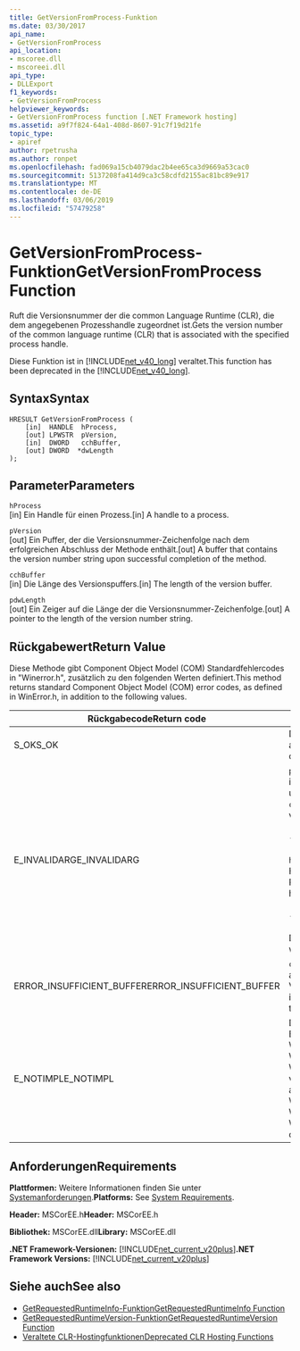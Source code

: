 ```yaml
---
title: GetVersionFromProcess-Funktion
ms.date: 03/30/2017
api_name:
- GetVersionFromProcess
api_location:
- mscoree.dll
- mscoreei.dll
api_type:
- DLLExport
f1_keywords:
- GetVersionFromProcess
helpviewer_keywords:
- GetVersionFromProcess function [.NET Framework hosting]
ms.assetid: a9f7f824-64a1-408d-8607-91c7f19d21fe
topic_type:
- apiref
author: rpetrusha
ms.author: ronpet
ms.openlocfilehash: fad069a15cb4079dac2b4ee65ca3d9669a53cac0
ms.sourcegitcommit: 5137208fa414d9ca3c58cdfd2155ac81bc89e917
ms.translationtype: MT
ms.contentlocale: de-DE
ms.lasthandoff: 03/06/2019
ms.locfileid: "57479258"
---
```

# <a name="getversionfromprocess-function"></a><span data-ttu-id="119e7-102">GetVersionFromProcess-Funktion</span><span class="sxs-lookup"><span data-stu-id="119e7-102">GetVersionFromProcess Function</span></span>
<span data-ttu-id="119e7-103">Ruft die Versionsnummer der die common Language Runtime (CLR), die dem angegebenen Prozesshandle zugeordnet ist.</span><span class="sxs-lookup"><span data-stu-id="119e7-103">Gets the version number of the common language runtime (CLR) that is associated with the specified process handle.</span></span>  
  
 <span data-ttu-id="119e7-104">Diese Funktion ist in [!INCLUDE[net_v40_long](../../../../includes/net-v40-long-md.md)] veraltet.</span><span class="sxs-lookup"><span data-stu-id="119e7-104">This function has been deprecated in the [!INCLUDE[net_v40_long](../../../../includes/net-v40-long-md.md)].</span></span>  
  
## <a name="syntax"></a><span data-ttu-id="119e7-105">Syntax</span><span class="sxs-lookup"><span data-stu-id="119e7-105">Syntax</span></span>  
  
```  
HRESULT GetVersionFromProcess (  
    [in]  HANDLE  hProcess,   
    [out] LPWSTR  pVersion,   
    [in]  DWORD   cchBuffer,   
    [out] DWORD  *dwLength  
);  
```  
  
## <a name="parameters"></a><span data-ttu-id="119e7-106">Parameter</span><span class="sxs-lookup"><span data-stu-id="119e7-106">Parameters</span></span>  
 `hProcess`  
 <span data-ttu-id="119e7-107">[in] Ein Handle für einen Prozess.</span><span class="sxs-lookup"><span data-stu-id="119e7-107">[in] A handle to a process.</span></span>  
  
 `pVersion`  
 <span data-ttu-id="119e7-108">[out] Ein Puffer, der die Versionsnummer-Zeichenfolge nach dem erfolgreichen Abschluss der Methode enthält.</span><span class="sxs-lookup"><span data-stu-id="119e7-108">[out] A buffer that contains the version number string upon successful completion of the method.</span></span>  
  
 `cchBuffer`  
 <span data-ttu-id="119e7-109">[in] Die Länge des Versionspuffers.</span><span class="sxs-lookup"><span data-stu-id="119e7-109">[in] The length of the version buffer.</span></span>  
  
 `pdwLength`  
 <span data-ttu-id="119e7-110">[out] Ein Zeiger auf die Länge der die Versionsnummer-Zeichenfolge.</span><span class="sxs-lookup"><span data-stu-id="119e7-110">[out] A pointer to the length of the version number string.</span></span>  
  
## <a name="return-value"></a><span data-ttu-id="119e7-111">Rückgabewert</span><span class="sxs-lookup"><span data-stu-id="119e7-111">Return Value</span></span>  
 <span data-ttu-id="119e7-112">Diese Methode gibt Component Object Model (COM) Standardfehlercodes in "Winerror.h", zusätzlich zu den folgenden Werten definiert.</span><span class="sxs-lookup"><span data-stu-id="119e7-112">This method returns standard Component Object Model (COM) error codes, as defined in WinError.h, in addition to the following values.</span></span>  
  
|<span data-ttu-id="119e7-113">Rückgabecode</span><span class="sxs-lookup"><span data-stu-id="119e7-113">Return code</span></span>|<span data-ttu-id="119e7-114">Beschreibung</span><span class="sxs-lookup"><span data-stu-id="119e7-114">Description</span></span>|  
|-----------------|-----------------|  
|<span data-ttu-id="119e7-115">S_OK</span><span class="sxs-lookup"><span data-stu-id="119e7-115">S_OK</span></span>|<span data-ttu-id="119e7-116">Die Methode wurde erfolgreich abgeschlossen.</span><span class="sxs-lookup"><span data-stu-id="119e7-116">The method completed successfully.</span></span>|  
|<span data-ttu-id="119e7-117">E_INVALIDARG</span><span class="sxs-lookup"><span data-stu-id="119e7-117">E_INVALIDARG</span></span>|<span data-ttu-id="119e7-118">`pVersion` ist null und `cchBuffer` ist nicht null ist, oder umgekehrt.</span><span class="sxs-lookup"><span data-stu-id="119e7-118">`pVersion` is null and `cchBuffer` is not null, or vice versa.</span></span><br /><br /> <span data-ttu-id="119e7-119">- oder - </span><span class="sxs-lookup"><span data-stu-id="119e7-119">-or-</span></span><br /><br /> <span data-ttu-id="119e7-120">`hProcess` ist kein gültiges Handle an einen Prozess.</span><span class="sxs-lookup"><span data-stu-id="119e7-120">`hProcess` is not a valid handle to a process.</span></span><br /><br /> <span data-ttu-id="119e7-121">- oder - </span><span class="sxs-lookup"><span data-stu-id="119e7-121">-or-</span></span><br /><br /> <span data-ttu-id="119e7-122">Die CLR wird nicht geladen werden.</span><span class="sxs-lookup"><span data-stu-id="119e7-122">The CLR is not loaded.</span></span>|  
|<span data-ttu-id="119e7-123">ERROR_INSUFFICIENT_BUFFER</span><span class="sxs-lookup"><span data-stu-id="119e7-123">ERROR_INSUFFICIENT_BUFFER</span></span>|<span data-ttu-id="119e7-124">`cchBuffer` ist null oder kleiner als die Länge der Versionszeichenfolge.</span><span class="sxs-lookup"><span data-stu-id="119e7-124">`cchBuffer` is null or less than the length of the version string.</span></span>|  
|<span data-ttu-id="119e7-125">E_NOTIMPL</span><span class="sxs-lookup"><span data-stu-id="119e7-125">E_NOTIMPL</span></span>|<span data-ttu-id="119e7-126">Diese Methode ist nicht auf das Betriebssystem Microsoft Windows 95, Microsoft Windows 98 oder Microsoft Windows Millennium Edition verfügbar.</span><span class="sxs-lookup"><span data-stu-id="119e7-126">This method is not available on the Microsoft Windows 95, Microsoft Windows 98, or Microsoft Windows Millennium Edition operating system.</span></span>|  
  
## <a name="requirements"></a><span data-ttu-id="119e7-127">Anforderungen</span><span class="sxs-lookup"><span data-stu-id="119e7-127">Requirements</span></span>  
 <span data-ttu-id="119e7-128">**Plattformen:** Weitere Informationen finden Sie unter [Systemanforderungen](../../../../docs/framework/get-started/system-requirements.md).</span><span class="sxs-lookup"><span data-stu-id="119e7-128">**Platforms:** See [System Requirements](../../../../docs/framework/get-started/system-requirements.md).</span></span>  
  
 <span data-ttu-id="119e7-129">**Header:** MSCorEE.h</span><span class="sxs-lookup"><span data-stu-id="119e7-129">**Header:** MSCorEE.h</span></span>  
  
 <span data-ttu-id="119e7-130">**Bibliothek:** MSCorEE.dll</span><span class="sxs-lookup"><span data-stu-id="119e7-130">**Library:** MSCorEE.dll</span></span>  
  
 <span data-ttu-id="119e7-131">**.NET Framework-Versionen:** [!INCLUDE[net_current_v20plus](../../../../includes/net-current-v20plus-md.md)]</span><span class="sxs-lookup"><span data-stu-id="119e7-131">**.NET Framework Versions:** [!INCLUDE[net_current_v20plus](../../../../includes/net-current-v20plus-md.md)]</span></span>  
  
## <a name="see-also"></a><span data-ttu-id="119e7-132">Siehe auch</span><span class="sxs-lookup"><span data-stu-id="119e7-132">See also</span></span>
- [<span data-ttu-id="119e7-133">GetRequestedRuntimeInfo-Funktion</span><span class="sxs-lookup"><span data-stu-id="119e7-133">GetRequestedRuntimeInfo Function</span></span>](../../../../docs/framework/unmanaged-api/hosting/getrequestedruntimeinfo-function.md)
- [<span data-ttu-id="119e7-134">GetRequestedRuntimeVersion-Funktion</span><span class="sxs-lookup"><span data-stu-id="119e7-134">GetRequestedRuntimeVersion Function</span></span>](../../../../docs/framework/unmanaged-api/hosting/getrequestedruntimeversion-function.md)
- [<span data-ttu-id="119e7-135">Veraltete CLR-Hostingfunktionen</span><span class="sxs-lookup"><span data-stu-id="119e7-135">Deprecated CLR Hosting Functions</span></span>](../../../../docs/framework/unmanaged-api/hosting/deprecated-clr-hosting-functions.md)
